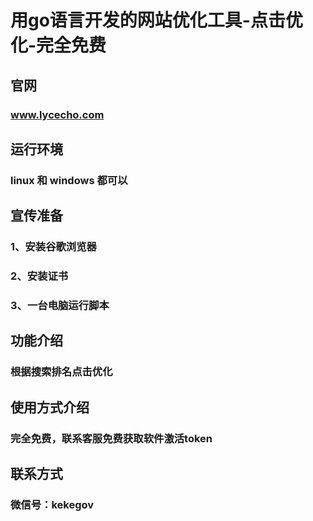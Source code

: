 # 用go语言开发的网站优化工具-点击优化-完全免费

## 官网
### www.lycecho.com

## 运行环境
### linux 和 windows 都可以

## 宣传准备 
### 1、安装谷歌浏览器
### 2、安装证书
### 3、一台电脑运行脚本


## 功能介绍
### 根据搜索排名点击优化


## 使用方式介绍
### 完全免费，联系客服免费获取软件激活token

## 联系方式
### 微信号：kekegov
